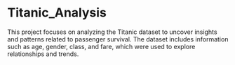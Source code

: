 # Titanic_Analysis
This project focuses on analyzing the Titanic dataset to uncover insights and patterns related to passenger survival. The dataset includes information such as age, gender, class, and fare, which were used to explore relationships and trends.

